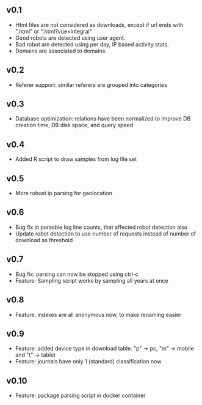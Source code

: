 
## v0.1

* Html files are not considered as downloads, except if url ends with ".html" or ".html?vue=integral"
* Good robots are detected using user agent.
* Bad robot are detected using per day, IP based activity stats.
* Domains are associated to domains.

## v0.2

* Referer support: similar referers are grouped into categories

## v0.3

* Database optimization: relations have been normalized to improve DB creation time, DB disk space, and query speed

## v0.4

* Added R script to draw samples from log file set

## v0.5

* More robust ip parsing for geolocation

## v0.6

* Bug fix in parasble log line counts, that affected robot detection also
* Update robot detection to use number of requests instead of number of download as threshold

## v0.7

* Bug fix: parsing can now be stopped using ctrl-c
* Feature: Sampling script works by sampling all years at once

## v0.8

* Feature: indexes are all anonymous now, to make renaming easier

## v0.9

* Feature: added device type in download table. "p" -> pc, "m" -> mobile and "t" -> tablet
* Feature: journals have only 1 (standard) classification now

## v0.10

* Feature: package parsing script in docker container
